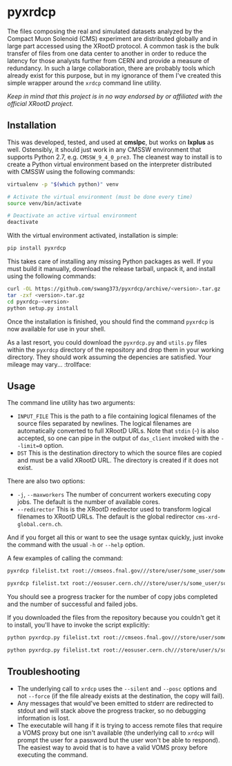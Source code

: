 # pyxrdcp

The files composing the real and simulated datasets analyzed by the Compact Muon Solenoid (CMS) experiment are distributed globally and in large part accessed using the XRootD protocol. A common task is the bulk transfer of files from one data center to another in order to reduce the latency for those analysts further from CERN and provide a measure of redundancy. In such a large collaboration, there are probably tools which already exist for this purpose, but in my ignorance of them I've created this simple wrapper around the `xrdcp` command line utility.

*Keep in mind that this project is in no way endorsed by or affiliated with the official XRootD project.*

## Installation

This was developed, tested, and used at **cmslpc**, but works on **lxplus** as well. Ostensibly, it should just work in any CMSSW environment that supports Python 2.7, e.g. `CMSSW_9_4_0_pre3`. The cleanest way to install is to create a Python virtual environment based on the interpreter distributed with CMSSW using the following commands:

```bash
virtualenv -p "$(which python)" venv

# Activate the virtual environment (must be done every time)
source venv/bin/activate

# Deactivate an active virtual environment
deactivate
```

With the virtual environment activated, installation is simple:

```bash
pip install pyxrdcp
```

This takes care of installing any missing Python packages as well. If you must build it manually, download the release tarball, unpack it, and install using the following commands:

```bash
curl -OL https://github.com/swang373/pyxrdcp/archive/<version>.tar.gz
tar -zxf <version>.tar.gz
cd pyxrdcp-<version>
python setup.py install
```

Once the installation is finished, you should find the command `pyxrdcp` is now available for use in your shell.

As a last resort, you could download the `pyxrdcp.py` and `utils.py` files within the `pyxrdcp` directory of the repository and drop them in your working directory. They should work assuming the depencies are satisfied. Your mileage may vary... :trollface:

## Usage

The command line utility has two arguments:

* `INPUT_FILE`
  This is the path to a file containing logical filenames of the source files separated by newlines. The logical filenames are automatically converted to full XRootD URLs. Note that `stdin` (-) is also accepted, so one can pipe in the output of `das_client` invoked with the `--limit=0` option.
* `DST`
  This is the destination directory to which the source files are copied and must be a valid XRootD URL. The directory is created if it does not exist.

There are also two options:

* `-j`, `--maxworkers`
  The number of concurrent workers executing copy jobs. The default is the number of available cores.
* `--redirector`
  This is the XRootD redirector used to transform logical filenames to XRootD URLs. The default is the global redirector `cms-xrd-global.cern.ch`.

And if you forget all this or want to see the usage syntax quickly, just invoke the command with the usual `-h` or `--help` option.

A few examples of calling the command:

```bash
pyxrdcp filelist.txt root://cmseos.fnal.gov///store/user/some_user/some_dataset --redirector xrootd-cms.infn.it

pyxrdcp filelist.txt root://eosuser.cern.ch///store/user/s/some_user/some_dataset -j 8 --redirector cmsxrootd.fnal.gov
```

You should see a progress tracker for the number of copy jobs completed and the number of successful and failed jobs.

If you downloaded the files from the repository because you couldn't get it to install, you'll have to invoke the script explicitly:

```bash
python pyxrdcp.py filelist.txt root://cmseos.fnal.gov///store/user/some_user/some_dataset --redirector xrootd-cms.infn.it

python pyxrdcp.py filelist.txt root://eosuser.cern.ch///store/user/s/some_user/some_dataset -j 8 --redirector cmsxrootd.fnal.gov
```

## Troubleshooting

* The underlying call to `xrdcp` uses the `--silent` and `--posc` options and not `--force` (if the file already exists at the destination, the copy will fail).
* Any messages that would've been emitted to stderr are redirected to stdout and will stack above the progress tracker, so no debugging information is lost.
* The executable will hang if it is trying to access remote files that require a VOMS proxy but one isn't available (the underlying call to `xrdcp` will prompt the user for a password but the user won't be able to respond). The easiest way to avoid that is to have a valid VOMS proxy before executing the command.
